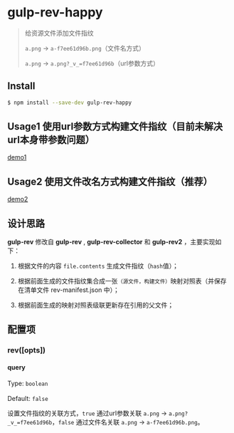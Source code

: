 # gulp-rev-happy  
  
> 给资源文件添加文件指纹  
>  
> `a.png` → `a-f7ee61d96b.png`（文件名方式）  
>  
> `a.png` → `a.png?_v_=f7ee61d96b`（url参数方式）  
  
## Install  
```bash  
$ npm install --save-dev gulp-rev-happy  
```  

## Usage1 使用url参数方式构建文件指纹（目前未解决url本身带参数问题）  
  
[demo1](demo1.js)  
  
  
## Usage2 使用文件改名方式构建文件指纹（推荐）  
  
[demo2](demo2.js)  
  
  
  
## 设计思路  
**gulp-rev** 修改自 **gulp-rev** , **gulp-rev-collector** 和 **gulp-rev2** ，主要实现如下：  
  
1. 根据文件的内容 `file.contents` 生成文件指纹（`hash`值）；  
  
2. 根据前面生成的文件指纹集合成一张`（源文件，构建文件）`映射对照表（并保存在清单文件 rev-manifest.json 中）；  
  
3. 根据前面生成的映射对照表级联更新存在引用的父文件；  
  
## 配置项  
  
### rev([opts])  
  
#### query  
  
Type: `boolean`<br>  
Default: `false`  
  
设置文件指纹的关联方式，`true` 通过url参数关联 `a.png` → `a.png?_v_=f7ee61d96b`，`false` 通过文件名关联 `a.png` → `a-f7ee61d96b.png`。  
  
